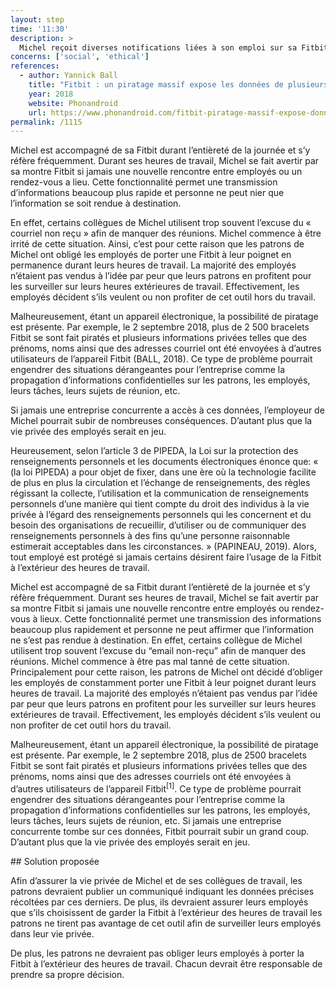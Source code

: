 ```yaml
---
layout: step
time: '11:30'
description: >
  Michel reçoit diverses notifications liées à son emploi sur sa Fitbit. Par exemple, il y reçoit des courriels, des rappels de rendez-vous ainsi que des tâches qu’il doit accomplir durant sa journée de travail. 
concerns: ['social', 'ethical']
references:
  - author: Yannick Ball
    title: "Fitbit : un piratage massif expose les données de plusieurs milliers de comptes sur internet"
    year: 2018
    website: Phonandroid
    url: https://www.phonandroid.com/fitbit-piratage-massif-expose-donnees-plusieurs-milliers-comptes-internet.html
permalink: /1115
---
```

Michel est accompagné de sa Fitbit durant l’entièreté de la journée et s’y réfère fréquemment. Durant ses heures de travail, Michel se fait avertir par sa montre Fitbit si jamais une nouvelle rencontre entre employés ou un rendez-vous a lieu. Cette fonctionnalité permet une transmission d’informations beaucoup plus rapide et personne ne peut nier que l’information se soit rendue à destination.

En effet, certains collègues de Michel utilisent trop souvent l’excuse du « courriel non reçu » afin de manquer des réunions. Michel commence à être irrité de cette situation. Ainsi, c’est pour cette raison que les patrons de Michel ont obligé les employés de porter une Fitbit à leur poignet en permanence durant leurs heures de travail. La majorité des employés n’étaient pas vendus à l’idée par peur que leurs patrons en profitent pour les surveiller sur leurs heures extérieures de travail.  Effectivement, les employés décident s’ils veulent ou non profiter de cet outil hors du travail. 

Malheureusement, étant un appareil électronique, la possibilité de piratage est présente. Par exemple, le 2 septembre 2018, plus de 2 500 bracelets Fitbit se sont fait piratés et plusieurs informations privées telles que des prénoms, noms ainsi que des adresses courriel ont été envoyées à d’autres utilisateurs de l’appareil Fitbit (BALL, 2018). Ce type de problème pourrait engendrer des situations dérangeantes pour l’entreprise comme la propagation d’informations confidentielles sur les patrons, les employés, leurs tâches, leurs sujets de réunion, etc. 

Si jamais une entreprise concurrente a accès à ces données, l’employeur de Michel pourrait subir de nombreuses conséquences. D’autant plus que la vie privée des employés serait en jeu. 

Heureusement, selon l’article 3 de PIPEDA, la Loi sur la protection des renseignements personnels et les documents électroniques énonce que: « (la loi PIPEDA) a pour objet de fixer, dans une ère où la technologie facilite de plus en plus la circulation et l’échange de renseignements, des règles régissant la collecte, l’utilisation et la communication de renseignements personnels d’une manière qui tient compte du droit des individus à la vie privée à l’égard des renseignements personnels qui les concernent et du besoin des organisations de recueillir, d’utiliser ou de communiquer des renseignements personnels à des fins qu’une personne raisonnable estimerait acceptables dans les circonstances. » (PAPINEAU, 2019). Alors, tout employé est protégé si jamais certains désirent faire l’usage de la Fitbit à l’extérieur des heures de travail.

Michel est accompagné de sa Fitbit durant l’entièreté de la journée et s’y réfère fréquemment. Durant ses heures de travail, Michel se fait avertir par sa montre Fitbit si jamais une nouvelle rencontre entre employés ou rendez-vous à lieux. Cette fonctionnalité permet une transmission des informations beaucoup plus rapidement et personne ne peut affirmer que l’information ne s’est pas rendue à destination. En effet, certains collègue de Michel utilisent trop souvent l’excuse du “email non-reçu” afin de manquer des réunions. Michel commence à être pas mal tanné de cette situation. Principalement pour cette raison, les patrons de Michel ont décidé d’obliger les employés de constamment porter une Fitbit à leur poignet durant leurs heures de travail. La majorité des employés n’étaient pas vendus par l’idée par peur que leurs patrons en profitent pour les surveiller sur leurs heures extérieures de travail.  Effectivement, les employés décident s’ils veulent ou non profiter de cet outil hors du travail. 

Malheureusement, étant un appareil électronique, la possibilité de piratage est présente. Par exemple, le 2 septembre 2018, plus de 2500 bracelets Fitbit se sont fait piratés et plusieurs informations privées telles que des prénoms, noms ainsi que des adresses courriels ont été envoyées à d’autres utilisateurs de l’appareil Fitbit<sup>[1]</sup>. Ce type de problème pourrait engendrer des situations dérangeantes pour l’entreprise comme la propagation d’informations confidentielles sur les patrons, les employés, leurs tâches, leurs sujets de réunion, etc. Si jamais une entreprise concurrente tombe sur ces données, Fitbit pourrait subir un grand coup. D’autant plus que la vie privée des employés serait en jeu.

<div class="solution" markdown="1">
## Solution proposée

Afin d’assurer la vie privée de Michel et de ses collègues de travail, les patrons devraient publier un communiqué indiquant les données précises récoltées par ces derniers. De plus, ils devraient assurer leurs employés que s’ils choisissent de garder la Fitbit à l’extérieur des heures de travail les patrons ne tirent pas avantage de cet outil afin de surveiller leurs employés dans leur vie privée. 

De plus, les patrons ne devraient pas obliger leurs employés à porter la Fitbit à l’extérieur des heures de travail. Chacun devrait être responsable de prendre sa propre décision.  

</div>
